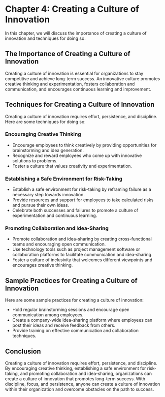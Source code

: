 Chapter 4: Creating a Culture of Innovation
===========================================

In this chapter, we will discuss the importance of creating a culture of innovation and techniques for doing so.

The Importance of Creating a Culture of Innovation
--------------------------------------------------

Creating a culture of innovation is essential for organizations to stay competitive and achieve long-term success. An innovative culture promotes creative thinking and experimentation, fosters collaboration and communication, and encourages continuous learning and improvement.

Techniques for Creating a Culture of Innovation
-----------------------------------------------

Creating a culture of innovation requires effort, persistence, and discipline. Here are some techniques for doing so:

### Encouraging Creative Thinking

* Encourage employees to think creatively by providing opportunities for brainstorming and idea generation.
* Recognize and reward employees who come up with innovative solutions to problems.
* Foster a culture that values creativity and experimentation.

### Establishing a Safe Environment for Risk-Taking

* Establish a safe environment for risk-taking by reframing failure as a necessary step towards innovation.
* Provide resources and support for employees to take calculated risks and pursue their own ideas.
* Celebrate both successes and failures to promote a culture of experimentation and continuous learning.

### Promoting Collaboration and Idea-Sharing

* Promote collaboration and idea-sharing by creating cross-functional teams and encouraging open communication.
* Use technology tools such as project management software or collaboration platforms to facilitate communication and idea-sharing.
* Foster a culture of inclusivity that welcomes different viewpoints and encourages creative thinking.

Sample Practices for Creating a Culture of Innovation
-----------------------------------------------------

Here are some sample practices for creating a culture of innovation:

* Hold regular brainstorming sessions and encourage open communication among employees.
* Create a company-wide idea-sharing platform where employees can post their ideas and receive feedback from others.
* Provide training on effective communication and collaboration techniques.

Conclusion
----------

Creating a culture of innovation requires effort, persistence, and discipline. By encouraging creative thinking, establishing a safe environment for risk-taking, and promoting collaboration and idea-sharing, organizations can create a culture of innovation that promotes long-term success. With discipline, focus, and persistence, anyone can create a culture of innovation within their organization and overcome obstacles on the path to success.
